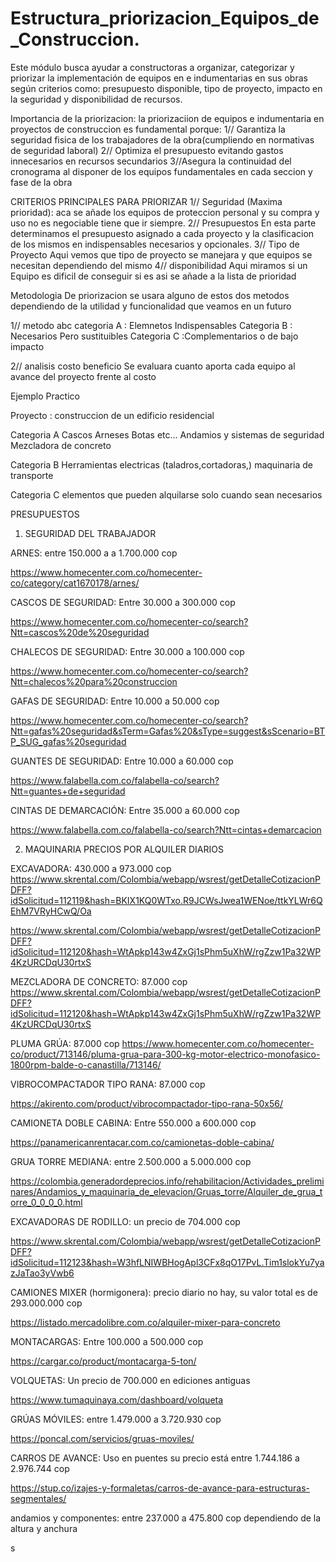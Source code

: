 # Estructura_priorizacion_Equipos_de_Construccion.

Este módulo busca ayudar a constructoras a organizar, categorizar y priorizar la implementación de equipos en e indumentarias en sus obras según criterios como: presupuesto disponible, tipo de proyecto, impacto en la seguridad y disponibilidad de recursos.

Importancia de la priorizacion:
la priorizaciion de equipos e indumentaria en proyectos de construccion es fundamental porque:
1// Garantiza la seguridad fisica de los trabajadores de la obra(cumpliendo en normativas de seguridad laboral)
2// Optimiza el presupuesto evitando gastos innecesarios en recursos secundarios
3//Asegura la continuidad del cronograma al disponer de los equipos fundamentales en cada seccion y fase de la obra 

CRITERIOS PRINCIPALES PARA PRIORIZAR
1// Seguridad (Maxima prioridad): aca se añade los equipos de proteccion personal y su compra y uso no es negociable tiene que ir siempre.
2// Presupuestos En esta parte determinamos el presupuesto asignado a cada proyecto y la clasificacion de los mismos en indispensables necesarios y opcionales.
3// Tipo de Proyecto Aqui vemos que tipo de proyecto se manejara y que equipos se necesitan dependiendo del mismo
4// disponibilidad Aqui miramos si un Equipo es dificil de conseguir si es asi se añade a la lista de prioridad

Metodologia De priorizacion
 se usara alguno de estos dos metodos dependiendo de la utilidad y funcionalidad que veamos en un futuro

1// metodo abc 
categoria A : Elemnetos Indispensables 
Categoria B : Necesarios Pero sustituibles
Categoria C :Complementarios o de bajo impacto

2// analisis costo beneficio
Se evaluara cuanto aporta cada equipo al avance del proyecto frente al costo

Ejemplo Practico

Proyecto : construccion de un edificio residencial

Categoria A 
Cascos Arneses Botas etc...
Andamios y sistemas de seguridad
Mezcladora de concreto

Categoria B
Herramientas electricas (taladros,cortadoras,)
maquinaria de transporte 

Categoria C 
elementos  que pueden alquilarse solo cuando sean necesarios

  PRESUPUESTOS
 1. SEGURIDAD DEL TRABAJADOR

ARNES: entre 150.000 a a 1.700.000 cop

https://www.homecenter.com.co/homecenter-co/category/cat1670178/arnes/ 


CASCOS DE SEGURIDAD: Entre 30.000 a 300.000 cop

https://www.homecenter.com.co/homecenter-co/search?Ntt=cascos%20de%20seguridad 


CHALECOS DE SEGURIDAD: Entre 30.000 a 100.000 cop

https://www.homecenter.com.co/homecenter-co/search?Ntt=chalecos%20para%20construccion 

GAFAS DE SEGURIDAD: Entre 10.000 a 50.000 cop

https://www.homecenter.com.co/homecenter-co/search?Ntt=gafas%20seguridad&sTerm=Gafas%20&sType=suggest&sScenario=BTP_SUG_gafas%20seguridad 

GUANTES DE SEGURIDAD: Entre 10.000 a 60.000 cop

https://www.falabella.com.co/falabella-co/search?Ntt=guantes+de+seguridad 

CINTAS DE DEMARCACIÓN: Entre 35.000 a 60.000 cop

https://www.falabella.com.co/falabella-co/search?Ntt=cintas+demarcacion



2. MAQUINARIA PRECIOS POR ALQUILER DIARIOS

EXCAVADORA: 430.000 a 973.000 cop
https://www.skrental.com/Colombia/webapp/wsrest/getDetalleCotizacionPDFF?idSolicitud=112119&hash=BKIX1KQ0WTxo.R9JCWsJwea1WENoe/ttkYLWr6QEhM7VRyHCwQ/Oa

https://www.skrental.com/Colombia/webapp/wsrest/getDetalleCotizacionPDFF?idSolicitud=112120&hash=WtApkp143w4ZxGj1sPhm5uXhW/rgZzw1Pa32WP4KzURCDqU30rtxS

MEZCLADORA DE CONCRETO: 87.000 cop 
https://www.skrental.com/Colombia/webapp/wsrest/getDetalleCotizacionPDFF?idSolicitud=112120&hash=WtApkp143w4ZxGj1sPhm5uXhW/rgZzw1Pa32WP4KzURCDqU30rtxS

PLUMA GRÚA:  87.000 cop
https://www.homecenter.com.co/homecenter-co/product/713146/pluma-grua-para-300-kg-motor-electrico-monofasico-1800rpm-balde-o-canastilla/713146/

VIBROCOMPACTADOR TIPO RANA: 87.000 cop

https://akirento.com/product/vibrocompactador-tipo-rana-50x56/

CAMIONETA DOBLE CABINA: Entre 550.000 a 600.000 cop

https://panamericanrentacar.com.co/camionetas-doble-cabina/

GRUA TORRE MEDIANA: entre 2.500.000 a 5.000.000 cop

https://colombia.generadordeprecios.info/rehabilitacion/Actividades_preliminares/Andamios_y_maquinaria_de_elevacion/Gruas_torre/Alquiler_de_grua_torre_0_0_0_0.html

EXCAVADORAS DE RODILLO: un precio de 704.000 cop

https://www.skrental.com/Colombia/webapp/wsrest/getDetalleCotizacionPDFF?idSolicitud=112123&hash=W3hfLNIWBHogApl3CFx8qO17PvL.Tim1slokYu7yazJaTao3yVwb6

CAMIONES MIXER (hormigonera): precio diario no hay, su valor total es de 293.000.000 cop

https://listado.mercadolibre.com.co/alquiler-mixer-para-concreto

MONTACARGAS: Entre 100.000 a 500.000 cop 

https://cargar.co/product/montacarga-5-ton/

VOLQUETAS: Un precio de 700.000 en ediciones antiguas

https://www.tumaquinaya.com/dashboard/volqueta

GRÚAS MÓVILES: entre 1.479.000 a 3.720.930 cop 

https://poncal.com/servicios/gruas-moviles/

CARROS DE AVANCE: Uso en puentes su precio está entre 1.744.186 a 2.976.744 cop

https://stup.co/izajes-y-formaletas/carros-de-avance-para-estructuras-segmentales/

andamios y componentes: entre 237.000 a 475.800 cop dependiendo de la altura y anchura









 

s

